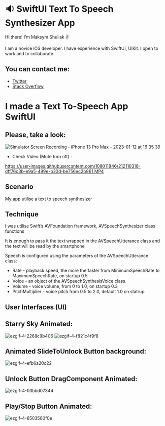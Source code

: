 # :sound: SwiftUI Text To Speech Synthesizer App
 Hi there! I'm Maksym Shuliak ✌️
 
 I am a novice iOS developer.
 I have experience with SwiftUI, UIKit. I open to work and to collaborate.
 ## You can contact me: 
* [Twitter](https://twitter.com/MaxSh69264556)
* [Stack Overflow](https://stackoverflow.com/users/19256991/max-sh)

# I made a Text To-Speech App SwiftUI

## Please, take a look: 

![Simulator Screen Recording - iPhone 13 Pro Max - 2023-01-12 at 16 35 39](https://user-images.githubusercontent.com/108011846/212094721-0aeccfe2-0978-4f7a-a203-b97bb86b2eac.gif)

* Check Video (Mute turn off) :

https://user-images.githubusercontent.com/108011846/212110318-dff76c3b-e9a5-499e-b33d-be756ec2b861.MP4

## Scenario
My app utilise a text to speech synthesizer

## Technique
I was utilise Swift’s AVFoundation framework,  AVSpeechSynthesizer class functions

It is enough to pass it the text wrapped in the AVSpeechUtterance class and the text will be read by the smartphone

Speech is configured using the parameters of the AVSpeechUtterance class:
- Rate - playback speed, the more the faster from MinimumSpeechRate to MaximumSpeechRate, on startup 0.5
- Voice - an object of the AVSpeechSynthesisVoice class.
- Volume - voice volume, from 0 to 1.0, on startup 0.3
- PitchMultiplier - voice pitch from 0.5 to 2.0, default 1.0 on statrup

## User Interfaces (UI)
## Starry Sky Animated: 

![ezgif-4-2268c9b406](https://user-images.githubusercontent.com/108011846/212106855-07ec3286-072a-4924-8395-ce441879f67b.gif)
![ezgif-4-f821c4f9f8](https://user-images.githubusercontent.com/108011846/212135483-5f6fe5df-2ec7-4879-92f1-d303bde5ea38.gif)

## Animated SlideToUnlock Button background: 

![ezgif-4-efb6a20c22](https://user-images.githubusercontent.com/108011846/212135917-aff765b7-48df-49e4-9b02-344cd91eada2.gif)

## Unlock Button DragComponent Animated: 

![ezgif-4-03bbd07344](https://user-images.githubusercontent.com/108011846/212136170-f4b4aae3-fbd8-41fb-b1a9-f08d7abd02e3.gif)

## Play/Stop Button Animated: 

![ezgif-4-8503580f0e](https://user-images.githubusercontent.com/108011846/212105577-28058ce2-686f-4c36-a97d-358867ada7a7.gif)



